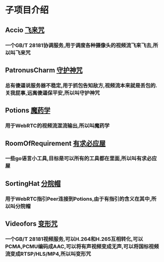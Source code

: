 # 子项目介绍

## Accio [飞来咒](https://github.com/HogwartsBerkeley/Accio "飞来咒")
### 一个GB/T 28181协调服务,用于调度各种摄像头的视频流飞来飞去,所以叫飞来咒
## PatronusCharm [守护神咒](https://github.com/HogwartsBerkeley/PatronusCharm "守护神咒")
### 总有傻逼说服务器不稳定,用于抓包告知敌方,视频流本来就是丢包的.关我屁事,远离傻逼保平安,所以叫守护神咒
## Potions [魔药学](https://github.com/HogwartsBerkeley/Potions "魔药学")
### 用于WebRTC的视频流混流输出,所以叫魔药学
## RoomOfRequirement [有求必应屋](https://github.com/HogwartsBerkeley/RoomOfRequirement "有求必应屋")
### 一些go语言小工具,目标是可以所有的工具都在里面,所以叫有求必应屋
## SortingHat [分院帽](https://github.com/HogwartsBerkeley/SortingHat "分院帽")
### 用于WebRTC指引Peer连接到Potions,由于有指引的含义在其中,所以叫分院帽
## Videofors [变形咒](https://github.com/HogwartsBerkeley/Videofors "变形咒")
### 一个GB/T 28181视频服务,可以H.264和H.265互相转化,可以PCMA,PCMU编码成AAC,可以将有声视频变成无声,可以将国标视频流变成RTSP/HLS/MP4,所以叫变形咒